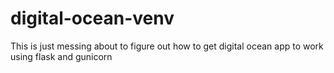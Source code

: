 # digital-ocean-venv
This is just messing about to figure out how to get digital ocean app to work using flask and gunicorn
